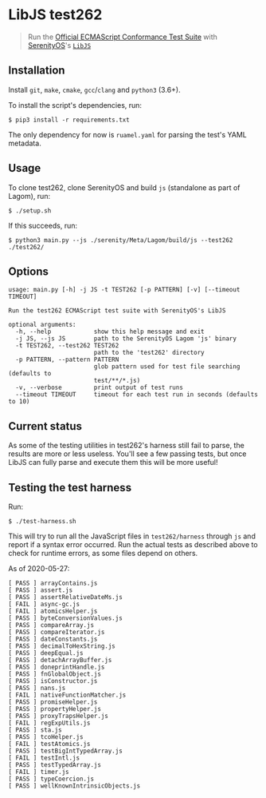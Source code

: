 # LibJS test262

> Run the [Official ECMAScript Conformance Test Suite](https://github.com/tc39/test262) with [SerenityOS](https://github.com/SerenityOS/serenity)'s [`LibJS`](https://github.com/SerenityOS/serenity/tree/master/Libraries/LibJS)

## Installation

Install `git`, `make`, `cmake`, `gcc`/`clang` and `python3` (3.6+).

To install the script's dependencies, run:

```console
$ pip3 install -r requirements.txt
```

The only dependency for now is `ruamel.yaml` for parsing the test's YAML metadata.

## Usage

To clone test262, clone SerenityOS and build `js` (standalone as part of Lagom), run:

```console
$ ./setup.sh
```

If this succeeds, run:

```console
$ python3 main.py --js ./serenity/Meta/Lagom/build/js --test262 ./test262/
```

## Options

```
usage: main.py [-h] -j JS -t TEST262 [-p PATTERN] [-v] [--timeout TIMEOUT]

Run the test262 ECMAScript test suite with SerenityOS's LibJS

optional arguments:
  -h, --help            show this help message and exit
  -j JS, --js JS        path to the SerenityOS Lagom 'js' binary
  -t TEST262, --test262 TEST262
                        path to the 'test262' directory
  -p PATTERN, --pattern PATTERN
                        glob pattern used for test file searching (defaults to
                        test/**/*.js)
  -v, --verbose         print output of test runs
  --timeout TIMEOUT     timeout for each test run in seconds (defaults to 10)
```

## Current status

As some of the testing utilities in test262's harness still fail to parse, the
results are more or less useless. You'll see a few passing tests, but once
LibJS can fully parse and execute them this will be more useful!

## Testing the test harness

Run:

```console
$ ./test-harness.sh
```

This will try to run all the JavaScript files in `test262/harness` through `js`
and report if a syntax error occurred. Run the actual tests as described above
to check for runtime errors, as some files depend on others.

As of 2020-05-27:

```text
[ PASS ] arrayContains.js
[ PASS ] assert.js
[ PASS ] assertRelativeDateMs.js
[ FAIL ] async-gc.js
[ FAIL ] atomicsHelper.js
[ PASS ] byteConversionValues.js
[ PASS ] compareArray.js
[ PASS ] compareIterator.js
[ PASS ] dateConstants.js
[ PASS ] decimalToHexString.js
[ PASS ] deepEqual.js
[ PASS ] detachArrayBuffer.js
[ PASS ] doneprintHandle.js
[ PASS ] fnGlobalObject.js
[ PASS ] isConstructor.js
[ PASS ] nans.js
[ FAIL ] nativeFunctionMatcher.js
[ PASS ] promiseHelper.js
[ PASS ] propertyHelper.js
[ PASS ] proxyTrapsHelper.js
[ FAIL ] regExpUtils.js
[ PASS ] sta.js
[ PASS ] tcoHelper.js
[ FAIL ] testAtomics.js
[ PASS ] testBigIntTypedArray.js
[ FAIL ] testIntl.js
[ PASS ] testTypedArray.js
[ FAIL ] timer.js
[ PASS ] typeCoercion.js
[ PASS ] wellKnownIntrinsicObjects.js
```

